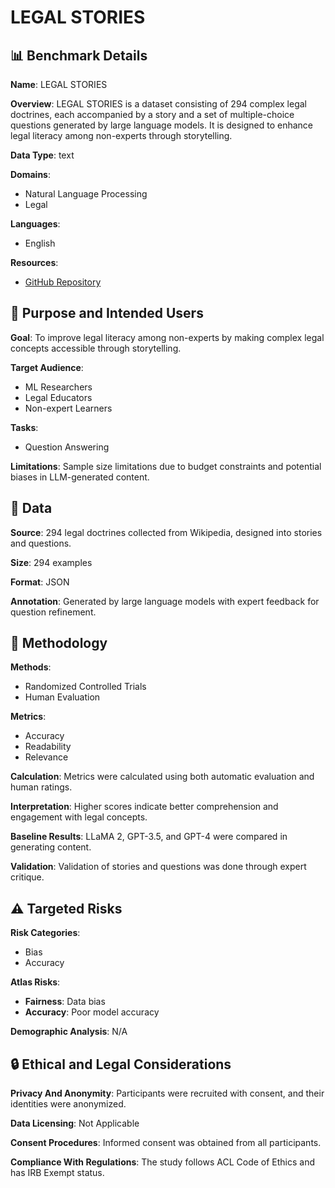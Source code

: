 # LEGAL STORIES

## 📊 Benchmark Details

**Name**: LEGAL STORIES

**Overview**: LEGAL STORIES is a dataset consisting of 294 complex legal doctrines, each accompanied by a story and a set of multiple-choice questions generated by large language models. It is designed to enhance legal literacy among non-experts through storytelling.

**Data Type**: text

**Domains**:
- Natural Language Processing
- Legal

**Languages**:
- English

**Resources**:
- [GitHub Repository](https://github.com/hjian42/LegalStories)

## 🎯 Purpose and Intended Users

**Goal**: To improve legal literacy among non-experts by making complex legal concepts accessible through storytelling.

**Target Audience**:
- ML Researchers
- Legal Educators
- Non-expert Learners

**Tasks**:
- Question Answering

**Limitations**: Sample size limitations due to budget constraints and potential biases in LLM-generated content.

## 💾 Data

**Source**: 294 legal doctrines collected from Wikipedia, designed into stories and questions.

**Size**: 294 examples

**Format**: JSON

**Annotation**: Generated by large language models with expert feedback for question refinement.

## 🔬 Methodology

**Methods**:
- Randomized Controlled Trials
- Human Evaluation

**Metrics**:
- Accuracy
- Readability
- Relevance

**Calculation**: Metrics were calculated using both automatic evaluation and human ratings.

**Interpretation**: Higher scores indicate better comprehension and engagement with legal concepts.

**Baseline Results**: LLaMA 2, GPT-3.5, and GPT-4 were compared in generating content.

**Validation**: Validation of stories and questions was done through expert critique.

## ⚠️ Targeted Risks

**Risk Categories**:
- Bias
- Accuracy

**Atlas Risks**:
- **Fairness**: Data bias
- **Accuracy**: Poor model accuracy

**Demographic Analysis**: N/A

## 🔒 Ethical and Legal Considerations

**Privacy And Anonymity**: Participants were recruited with consent, and their identities were anonymized.

**Data Licensing**: Not Applicable

**Consent Procedures**: Informed consent was obtained from all participants.

**Compliance With Regulations**: The study follows ACL Code of Ethics and has IRB Exempt status.

